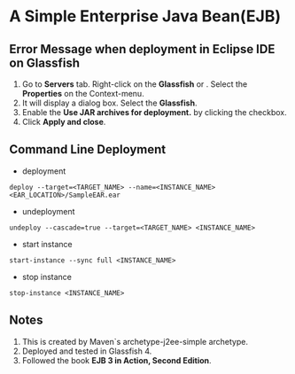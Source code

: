 # A Simple Enterprise Java Bean(EJB)

## Error Message when deployment in Eclipse IDE on Glassfish
1. Go to **Servers** tab. Right-click on the **Glassfish** or *<depends on the name provided>*. Select the **Properties** on the Context-menu.
2. It will display a dialog box. Select the **Glassfish**.
3. Enable the **Use JAR archives for deployment.** by clicking the checkbox.
4. Click **Apply and close**.

## Command Line Deployment

- deployment

```
deploy --target=<TARGET_NAME> --name=<INSTANCE_NAME> <EAR_LOCATION>/SampleEAR.ear
```

- undeployment

```
undeploy --cascade=true --target=<TARGET_NAME> <INSTANCE_NAME>
```

- start instance

```
start-instance --sync full <INSTANCE_NAME>
```

- stop instance

```
stop-instance <INSTANCE_NAME>
```

## Notes
1. This is created by Maven`s archetype-j2ee-simple archetype.
2. Deployed and tested in Glassfish 4.
3. Followed the book **EJB 3 in Action, Second Edition**.